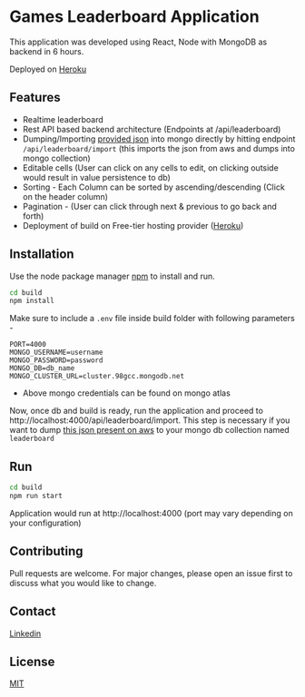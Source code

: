 # Games Leaderboard Application

This application was developed using React, Node with MongoDB as backend in 6 hours.

Deployed on [Heroku](https://games-leaderboard-test.herokuapp.com/)

## Features
- Realtime leaderboard
- Rest API based backend architecture (Endpoints at /api/leaderboard)
- Dumping/Importing [provided json](https://s3-ap-southeast-1.amazonaws.com/he-public-data/TopSellingGamesbb1c49e.json) into mongo directly by hitting endpoint `/api/leaderboard/import` (this imports the json from aws and dumps into mongo collection)
- Editable cells (User can click on any cells to edit, on clicking outside would result in value persistence to db)
- Sorting - Each Column can be sorted by ascending/descending (Click on the header column)
- Pagination - (User can click through next & previous to go back and forth)
- Deployment of build on Free-tier hosting provider ([Heroku](https://games-leaderboard-test.herokuapp.com/))

## Installation

Use the node package manager [npm](https://nodejs.org/en/) to install and run.

```bash
cd build
npm install
```

Make sure to include a `.env` file inside build folder with following parameters -
```
PORT=4000
MONGO_USERNAME=username
MONGO_PASSWORD=password
MONGO_DB=db_name
MONGO_CLUSTER_URL=cluster.98gcc.mongodb.net
```

- Above mongo credentials can be found on mongo atlas

Now, once db and build is ready, run the application and proceed to http://localhost:4000/api/leaderboard/import. This step is necessary if you want to dump [this json present on aws](https://s3-ap-southeast-1.amazonaws.com/he-public-data/TopSellingGamesbb1c49e.json) to your mongo db collection named `leaderboard`

## Run

```bash
cd build
npm run start
```
Application would run at http://localhost:4000 (port may vary depending on your configuration)

## Contributing
Pull requests are welcome. For major changes, please open an issue first to discuss what you would like to change.

## Contact
[Linkedin](https://www.linkedin.com/in/rushabh-wadkar/)

## License
[MIT](https://choosealicense.com/licenses/mit/)